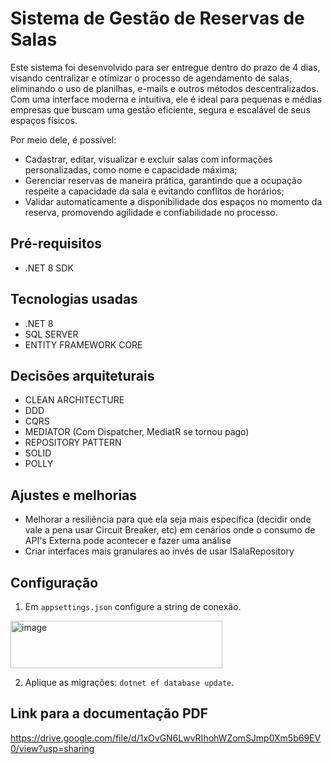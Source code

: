 # Sistema de Gestão de Reservas de Salas

Este sistema foi desenvolvido para ser entregue dentro do prazo de 4 dias, visando centralizar e otimizar o processo de agendamento de salas, eliminando o uso de planilhas, e-mails e outros métodos descentralizados. Com uma interface moderna e intuitiva, ele é ideal para pequenas e médias empresas que buscam uma gestão eficiente, segura e escalável de seus espaços físicos. 

Por meio dele, é possível: 

- Cadastrar, editar, visualizar e excluir salas com informações personalizadas, como nome e capacidade máxima; 
- Gerenciar reservas de maneira prática, garantindo que a ocupação respeite a capacidade da sala e evitando conflitos de horários; 
- Validar automaticamente a disponibilidade dos espaços no momento da reserva, promovendo agilidade e confiabilidade no processo. 

## Pré-requisitos
- .NET 8 SDK

## Tecnologias usadas
- .NET 8
- SQL SERVER
- ENTITY FRAMEWORK CORE

## Decisões arquiteturais
- CLEAN ARCHITECTURE
- DDD
- CQRS
- MEDIATOR (Com Dispatcher, MediatR se tornou pago)
- REPOSITORY PATTERN
- SOLID
- POLLY

## Ajustes e melhorias
- Melhorar a resiliência para que ela seja mais específica (decidir onde vale a pena usar Circuit Breaker, etc) em cenários onde o consumo de API's Externa pode acontecer e  fazer uma análise
- Criar interfaces mais granulares ao invés de usar ISalaRepository
  
## Configuração
1. Em `appsettings.json` configure a string de conexão.

<img width="339" height="76" alt="image" src="https://github.com/user-attachments/assets/c7b3f50e-b2d0-4930-88bf-700bc0e7ae75" />

2. Aplique as migrações: `dotnet ef database update`.

## Link para a documentação PDF
https://drive.google.com/file/d/1xOvGN6LwvRIhohWZomSJmp0Xm5b69EV0/view?usp=sharing
